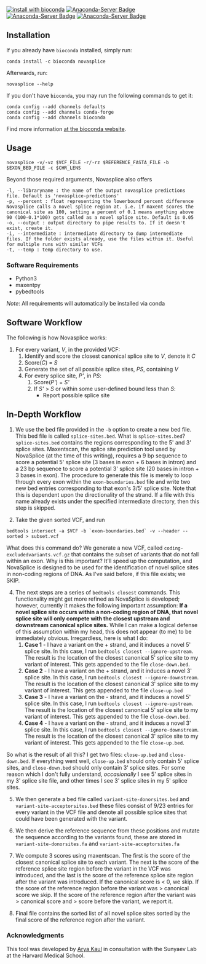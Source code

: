 [![install with bioconda](https://img.shields.io/badge/install%20with-bioconda-brightgreen.svg?style=flat-square)](http://bioconda.github.io/recipes/novasplice/README.html)
[![Anaconda-Server Badge](https://anaconda.org/bioconda/novasplice/badges/downloads.svg)](https://anaconda.org/bioconda/novasplice)
[![Anaconda-Server Badge](https://anaconda.org/bioconda/novasplice/badges/license.svg)](https://anaconda.org/bioconda/novasplice)
[![Anaconda-Server Badge](https://anaconda.org/bioconda/novasplice/badges/version.svg)](https://anaconda.org/bioconda/novasplice)

## Installation
If you already have `bioconda` installed, simply run:
```
conda install -c bioconda novasplice
```

Afterwards, run:
```
novasplice --help
```

If you don't have `bioconda`, you may run the following commands to get it:
```
conda config --add channels defaults
conda config --add channels conda-forge
conda config --add channels bioconda
```

Find more information [at the bioconda website](https://bioconda.github.io).

## Usage

```
novasplice -v/-vz $VCF_FILE -r/-rz $REFERENCE_FASTA_FILE -b $EXON_BED_FILE -c $CHR_LENS
```

Beyond those required arguments, Novasplice also offers 

```
-l, --libraryname : the name of the output novasplice predictions file. Default is 'novasplice-predictions'
-p, --percent : float representing the lowerbound percent difference Novasplice calls a novel splice region at. i.e. if maxent scores the canonical site as 100, setting a percent of 0.1 means anything above 90 (100-0.1*100) gets called as a novel splice site. Default is 0.05
-o, --output : output directory to pipe results to. If it doesn't exist, create it.
-i, --intermediate : intermediate directory to dump intermediate files. If the folder exists already, use the files within it. Useful for multiple runs with similar VCFs
-t, --temp : temp directory to use. 
```

### Software Requirements
* Python3
* maxentpy
* pybedtools

*Note*: All requirements will automatically be installed via conda

## Software Workflow
The following is how Novasplice works:
1. For every variant, *V*, in the provided VCF:
    1. Identify and score the closest canonical splice site to *V*, denote it *C*
    2. Score(*C*) = *S*
    3. Generate the set of all possible splice sites, *PS*, containing *V*
    4. For every splice site, *P'*, in *PS*:
        1. Score(*P'*) = *S'*
        2. If *S'* > *S* or within some user-defined bound less than *S*:
            * Report possible splice site

## In-Depth Workflow

1. We use the bed file provided in the `-b` option to create a new bed file. This bed file is called `splice-sites.bed`. What is `splice-sites.bed`? `splice-sites.bed` contains the regions corresponding to the 5' and 3' splice sites. Maxentscan, the splice site prediction tool used by NovaSplice (at the time of this writing), requires a 9 bp sequence to score a potential 5' splice site (3 bases in exon + 6 bases in intron) and a 23 bp sequence to score a potential 3' splice site (20 bases in intron + 3 bases in exon). The procedure to generate this file is merely to loop through every exon within the `exon-boundaries.bed` file and write two new bed entries corresponding to that exon's 3/5' splice site. Note that this is dependent upon the directionality of the strand. If a file with this name already exists under the specified intermediate directory, then this step is skipped.

3. Take the given sorted VCF, and run 
```
bedtools intersect -a $VCF -b `exon-boundaries.bed` -v --header --sorted > subset.vcf
```

What does this command do? We generate a new VCF, called `coding-excludedvariants.vcf.gz` that contains the subset of variants that do not fall within an exon. Why is this important? It'll speed up the computation, and NovaSplice is designed to be used for the identification of novel splice sites in non-coding regions of DNA. As I've said before, if this file exists; we SKIP.

4. The next steps are a series of `bedtools closest` commands. This functionality might get more refined as NovaSplice is developed; however, currently it makes the following important assumption: **If a novel splice site occurs within a non-coding region of DNA, that novel splice site will only compete with the closest upstream and downstream canonical splice sites.** While I can make a logical defense of this assumption within my head, this does not appear (to me) to be immediately obvious. Irregardless, here is what I do:
    1. **Case 1** - I have a variant on the + strand, and it induces a novel 5' splice site. In this case, I run `bedtools closest --ignore-upstream`. The result is the location of the closest canonical 5' splice site to my variant of interest. This gets appended to the file `close-down.bed`.
    2. **Case 2** - I have a variant on the + strand, and it induces a novel 3' splice site. In this case, I run `bedtools closest --ignore-downstream`. The result is the location of the closest canonical 3' splice site to my variant of interest. This gets appended to the file `close-up.bed`
    3. **Case 3** - I have a variant on the - strand, and it induces a novel 5' splice site. In this case, I run `bedtools closest --ignore-upstream`. The result is the location of the closest canonical 5' splice site to my variant of interest. This gets appended to the file `close-down.bed`.
    4. **Case 4** - I have a variant on the - strand, and it induces a novel 3' splice site. In this case, I run `bedtools closest --ignore-downstream`. The result is the location of the closest canonical 3' splice site to my variant of interest. This gets appended to the file `close-up.bed`.

So what is the result of all this? I get two files: `close-up.bed` and `close-down.bed`. If everything went well, `close-up.bed` should only contain 5' splice sites, and `close-down.bed` should only contain 3' splice sites. For some reason which I don't fully understand, *occasionally* I see 5' splice sites in my 3' splice site file, and other times I see 3' splice sites in my 5' splice sites.

5. We then generate a bed file called `variant-site-donorsites.bed` and `variant-site-acceptorsites.bed` these files consist of 9/23 entries for every variant in the VCF file and denote all possible splice sites that could have been generated with the variant. 

6. We then derive the reference sequence from these positions and mutate the sequence according to the variants found, these are stored in `variant-site-donorsites.fa` and `variant-site-acceptorsites.fa`

7. We compute 3 scores using maxentscan. The first is the score of the closest canonical splice site to each variant. The next is the score of the reference splice site region before the variant in the VCF was introduced, and the last is the score of the reference splice site region after the variant was introduced. If the canonical score is < 0, we skip. If the score of the reference region before the variant was > canonical score we skip. If the score of the reference region after the variant was > canonical score and > score before the variant, we report it.

8. Final file contains the sorted list of all novel splice sites sorted by the final score of the reference region after the variant.

### Acknowledgments
This tool was developed by [Arya Kaul](aryakaul.github.io) in consultation with the Sunyaev Lab at the Harvard Medical School. 
